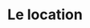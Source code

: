 ---
uid: "location"
title: Le location
subtilte: Qui è dove vado a suonare
gallery:
 - "https://unsplash.it/640/425?random"
 - "https://unsplash.it/640/425?random"
 - "https://unsplash.it/640/425?random"
 - "https://unsplash.it/640/425?random"
 - "https://unsplash.it/640/425?random"
 - "https://unsplash.it/640/425?random"
---